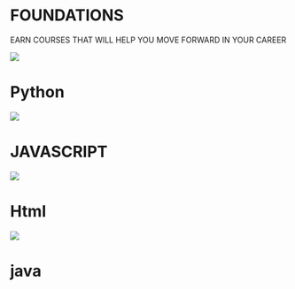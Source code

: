<!DOCTYPE html>
<html>

<head>
    
</head>

<body>
    <div class="foundations-top-section">
        <h1 class="foundations-top-section-heading">
            FOUNDATIONS
        </h1>
        <p class="paragraph">EARN COURSES THAT WILL HELP YOU MOVE FORWARD IN YOUR CAREER</p>
    </div>
    <div class="foundations-bottom-section">
        <div class="d-flex flex-row justify-content-center">
            <div class="foundations-card-item">
                <img src="https://assets.ccbp.in/frontend/static-website/foundations-python-img.png" class="foundations-card-image" />
                <h1 class="diwali-card-name">Python</h1>
            </div>
            <div class="diwali-card-item">
                <img src="https://assets.ccbp.in/frontend/static-website/foundations-javascript-img.png" class="foundations-card-image" />
                <h1 class="foundations-card-name">JAVASCRIPT</h1>
            </div>
        </div>
        <div class="d-flex flex-row justify-content-center">
            <div class="foundations-card-item">
                <img src="https://assets.ccbp.in/frontend/static-website/foundations-html5-img.png" class="foundations-card-image" />
                <h1 class="foundations-card-name">Html</h1>
            </div>
            <div class="foundations-card-item">
                <img src="https://assets.ccbp.in/frontend/static-website/foundations-java-img.png" class="foundations-card-image" />
                <h1 class="foundation-card-name">java</h1>
            </div>
        </div>
    </div>
</body>

</html>
